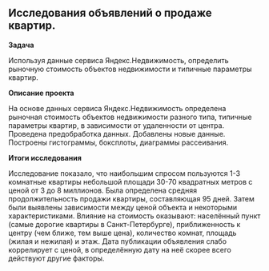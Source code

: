 ## Исследования объявлений о продаже квартир.


**Задача**   

Используя данные сервиса Яндекс.Недвижимость, определить рыночную стоимость объектов недвижимости и типичные параметры квартир.

**Описание проекта**

На основе данных сервиса Яндекс.Недвижимость определена рыночная стоимость объектов недвижимости разного типа, типичные параметры квартир, в зависимости от удаленности от центра. Проведена предобработка данных. Добавлены новые данные. Построены гистограммы, боксплоты, диаграммы рассеивания.

**Итоги исследования**

Исследование показало, что наибольшим спросом пользуются 1-3 комнатные квартиры небольшой площади 30-70 квадратных метров с ценой от 3 до 8 миллионов. Была определена средняя продолжительность продажи квартиры, составляющая 95 дней. Затем были выявлены зависимости между ценой объекта и некоторыми характеристиками. Влияние на стоимость оказывают: населённый пункт (самые дорогие квартиры в Санкт-Петербурге), приближенность к центру (чем ближе, тем выше цена), количество комнат, площадь (жилая и нежилая) и этаж. Дата публикации объявления слабо коррелирует с ценой, в определённую дату на неё скорее всего действуют другие факторы.
